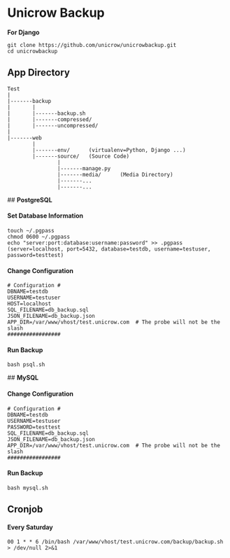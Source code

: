 # **Unicrow Backup**
**For Django**

```
git clone https://github.com/unicrow/unicrowbackup.git
cd unicrowbackup
```

## **App Directory**
```
Test
|
|-------backup
|       |
|       |-------backup.sh
|       |-------compressed/
|       |-------uncompressed/
|
|-------web
        |
        |-------env/      (virtualenv=Python, Django ...)
        |-------source/   (Source Code)
                |
                |-------manage.py   
                |-------media/      (Media Directory)
                |-------...
                |-------...
```

## **PostgreSQL**

#### Set Database Information
```
touch ~/.pgpass
chmod 0600 ~/.pgpass
echo "server:port:database:username:password" >> .pgpass 
(server=localhost, port=5432, database=testdb, username=testuser, password=testtest)
```

#### Change Configuration
```
# Configuration #
DBNAME=testdb
USERNAME=testuser
HOST=localhost
SQL_FILENAME=db_backup.sql
JSON_FILENAME=db_backup.json
APP_DIR=/var/www/vhost/test.unicrow.com  # The probe will not be the slash
#################
```

#### Run Backup
```
bash psql.sh
```

## **MySQL**

#### Change Configuration
```
# Configuration #
DBNAME=testdb
USERNAME=testuser
PASSWORD=testtest
SQL_FILENAME=db_backup.sql
JSON_FILENAME=db_backup.json
APP_DIR=/var/www/vhost/test.unicrow.com  # The probe will not be the slash
#################
```

#### Run Backup
```
bash mysql.sh
```

## **Cronjob**
#### Every Saturday
```
00 1 * * 6 /bin/bash /var/www/vhost/test.unicrow.com/backup/backup.sh > /dev/null 2>&1
```

